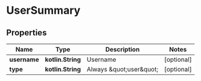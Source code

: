 
# UserSummary

## Properties
Name | Type | Description | Notes
------------ | ------------- | ------------- | -------------
**username** | **kotlin.String** | Username |  [optional]
**type** | **kotlin.String** | Always \&quot;user\&quot; |  [optional]



